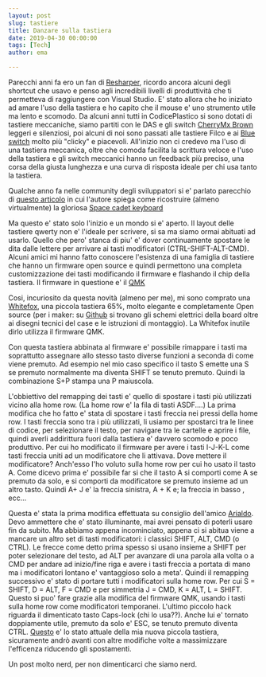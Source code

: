 ```yaml
---
layout: post
slug: tastiere
title: Danzare sulla tastiera
date: 2019-04-30 00:00:00
tags: [Tech]
author: ema

---
```


Parecchi anni fa ero un fan di [Resharper](https://www.jetbrains.com/resharper), ricordo ancora alcuni degli shortcut che usavo e penso agli incredibili livelli di produttività che ti permetteva di raggiungere con Visual Studio. 
E' stato allora che ho iniziato ad amare l'uso della tastiera e ho capito che il mouse e' uno strumento utile ma lento e scomodo.
Da alcuni anni tutti in CodicePlastico si sono dotati di tastiere meccaniche, siamo partiti con le DAS e gli switch [CherryMx Brown](https://www.cherrymx.de/en/mx-original/mx-brown.html) leggeri e silenziosi, poi alcuni di noi sono passati alle tastiere Filco e ai [Blue switch](https://www.cherrymx.de/en/mx-original/mx-blue.html) molto più "clicky" e piacevoli.
All'inizio non ci credevo ma l'uso di una tastiera meccanica, oltre che comoda facilita la scrittura veloce e l'uso della tastiera e gli switch meccanici hanno un feedback più preciso, una corsa della giusta lunghezza e una curva di risposta ideale per chi usa tanto la tastiera.

Qualche anno fa nelle community degli sviluppatori si e' parlato parecchio di [questo articolo](http://stevelosh.com/blog/2012/10/a-modern-space-cadet/) in cui l'autore spiega come ricostruire (almeno virtualmente) la gloriosa [Space cadet keyboard](http://world.std.com/~jdostale/kbd/SpaceCadet.html)

Ma questo e' stato solo l'inizio e un mondo si e' aperto. Il layout delle tastiere qwerty non e' l'ideale per scrivere, si sa ma siamo ormai abituati ad usarlo. Quello che pero' stanca di piu' e' dover continuamente spostare le dita dalle lettere per arrivare ai tasti modificatori (CTRL-SHIFT-ALT-CMD).
Alcuni amici mi hanno fatto conoscere l'esistenza di una famiglia di tastiere che hanno un firmware open source e quindi permettono una completa customizzazione dei tasti modificando  il firmware e flashando il chip della tastiera. Il firmware in questione e' il [QMK](https://github.com/qmk)

Cosi, incuriosito da questa novità (almeno per me), mi sono comprato una [Whitefox](https://input.club/whitefox/), una piccola tastiera 65%, molto elegante e completamente Open source (per i maker: su [Github](https://github.com/kiibohd/case) si trovano gli schemi elettrici della board oltre ai disegni tecnici del case e le istruzioni di montaggio). La Whitefox inutile dirlo utilizza il firmware QMK.

Con questa tastiera abbinata al firmware e' possibile rimappare i tasti ma soprattutto assegnare allo stesso tasto diverse funzioni a seconda di come viene premuto. Ad esempio nel mio caso specifico il tasto S emette una S se premuto normalmente ma diventa SHIFT se tenuto premuto. Quindi la combinazione S+P stampa una P maiuscola.

L'obbiettivo del remapping dei tasti e' quello di spostare i tasti più utilizzati vicino alla home row. (La home row e' la fila di tasti ASDF....)
La prima modifica che ho fatto e' stata di spostare i tasti freccia nei pressi della home row. I tasti freccia sono tra i più utilizzati, li usiamo per spostarci tra le linee di codice, per selezionare il testo, per navigare tra le cartelle e aprire i file, quindi averli addirittura fuori dalla tastiera e' davvero scomodo e poco produttivo.
Per cui ho modificato il firmware per avere i tasti I-J-K-L come tasti freccia uniti ad un modificatore che li attivava. Dove mettere il modificatore? Anch'esso l'ho voluto sulla home row per cui ho usato il tasto A.
Come dicevo prima e' possibile far si che il tasto A si comporti come A se premuto da solo, e si comporti da modificatore se premuto insieme ad un altro tasto.
Quindi A+ J e' la freccia sinistra, A + K e; la freccia in basso , ecc...

Questa e' stata la prima modifica effettuata su consiglio dell'amico [Arialdo](https://github.com/arialdomartini/). Devo ammettere che e' stato illuminante, mai avrei pensato di poterli usare fin da subito.
Ma abbiamo appena incominciato, appena ci si abitua viene a mancare un altro set di tasti modificatori: i classici SHIFT, ALT, CMD (o CTRL). Le frecce come detto prima spesso si usano insieme a SHIFT per poter selezionare del testo, ad ALT per avanzare di una parola alla volta o a CMD per andare ad inizio/fine riga e avere i tasti freccia a portata di mano ma i modificatori lontano e' vantaggioso solo a meta'.
Quindi il remapping successivo e' stato di portare tutti i modificatori sulla home row. Per cui S = SHIFT, D = ALT, F = CMD e per simmetria J = CMD, K = ALT, L = SHIFT.
Questo si puo' fare grazie alla modifica del firmware QMK, usando i tasti sulla home row come modificatori temporanei.
L'ultimo piccolo hack riguarda il dimenticato tasto Caps-lock (chi lo usa??). Anche lui e' tornato doppiamente utile, premuto da solo e' ESC, se tenuto premuto diventa CTRL.
[Questo](https://github.com/emadb/qmk_firmware) e' lo stato attuale della mia nuova piccola tastiera, sicuramente andrò avanti con altre modifiche volte a massimizzare l'efficenza riducendo gli spostamenti.

Un post molto nerd, per non dimenticarci che siamo nerd.